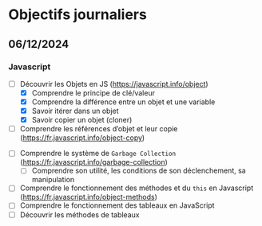 # Objectifs journaliers

## 06/12/2024

### Javascript

- [ ] Découvrir les Objets en JS (https://javascript.info/object)
  - [x] Comprendre le principe de clé/valeur
  - [x] Comprendre la différence entre un objet et une variable
  - [x] Savoir itérer dans un objet
  - [x] Savoir copier un objet (cloner)
- [ ] Comprendre les références d’objet et leur copie (https://fr.javascript.info/object-copy)

* [ ] Comprendre le système de `Garbage Collection` (https://fr.javascript.info/garbage-collection)
  - [ ] Comprendre son utilité, les conditions de son déclenchement, sa manipulation
* [ ] Comprendre le fonctionnement des méthodes et du `this` en Javascript (https://fr.javascript.info/object-methods)
* [ ] Comprendre le fonctionnement des tableaux en JavaScript
* [ ] Découvrir les méthodes de tableaux
